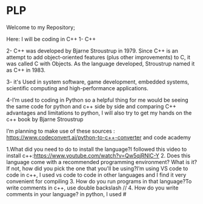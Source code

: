 # PLP
Welcome to my Repository;

Here: I will be coding in C++
1- C++

2- C++ was developed by Bjarne Stroustrup in 1979. Since C++ is an attempt to add object-oriented features (plus other improvements) to C, it was called C with Objects. As the language developed, Stroustrup named it as C++ in 1983.

3- it's Used in system software, game development, embedded systems, scientific computing and high-performance applications. 

4-I’m used to coding in Python so a helpful thing for me would be seeing the same code for python and c++ side by side and comparing C++ advantages and limitations  to python, I will also try to get my hands on the c++ book by Bjarne Stroustrup 

I’m planning to make use of these sources : https://www.codeconvert.ai/python-to-c++-converter and code academy

1.What did you need to do to install the language?I followed this video to install c++:https://www.youtube.com/watch?v=Qw5qjRNlC-Y
2. Does this language come with a recommended programming environment? What is it? If not,
how did you pick the one that you'll be using?I’m using VS code to code in c++, I used vs code to code in other languages and I find it very convenient for compiling
3. How do you run programs in that language?To write comments in c++, use double backslash //
4. How do you write comments in your language? in python, I used #
